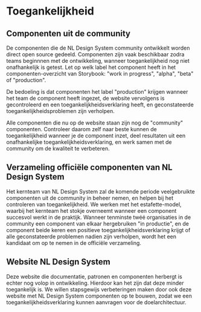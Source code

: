 # Toegankelijkheid

## Componenten uit de community

De componenten die de NL Design System community ontwikkelt worden direct open source gedeeld. Componenten zijn vaak beschikbaar zodra teams beginnnen met de ontwikkeling, wanneer toegankelijkheid nog niet onafhankelijk is getest. Let op welk label het component heeft in het componenten-overzicht van Storybook: "work in progress", "alpha", "beta" of "production".

De bedoeling is dat componenten het label "production" krijgen wanneer het team de component heeft ingezet, de website vervolgens is gecontroleerd en een toegankelijkheidsverklaring heeft, en geconstateerde toegankelijkheidsproblemen zijn verholpen.

Alle componenten die nu op de website staan zijn nog de "community" componenten. Controleer daarom zelf naar beste kunnen de toegankelijkheid wanneer je de component inzet, deel resultaten uit een onafhankelijke toegankelijkheidsverklaring, en werk samen met de community om de kwaliteit te verbeteren.

## Verzameling officiële componenten van NL Design System

Het kernteam van NL Design System zal de komende periode veelgebruikte componenten uit de community in beheer nemen, en helpen bij het controleren van toegankelijkheid. We werken met het estafette-model, waarbij het kernteam het stokje overneemt wanneer een component succesvol werkt in de praktijk. Wanneer tenminste twéé organisaties in de community een component van elkaar hergebruiken "in productie", en de component beide keren een positieve toegankelijkheidsverklaring krijgt of alle geconstateerde problemen nadien zijn verholpen, wordt het een kandidaat om op te nemen in de officiële verzameling.

## Website NL Design System

Deze website die documentatie, patronen en componenten herbergt is echter nog volop in ontwikkeling. Hierdoor kan het zijn dat deze minder toegankelijk is. We willen stapsgewijs verbeteringen maken door ook deze website met NL Design System componenten op te bouwen, zodat we een toegankelijkheidsverklaring kunnen aanvragen voor de doelarchitectuur.
